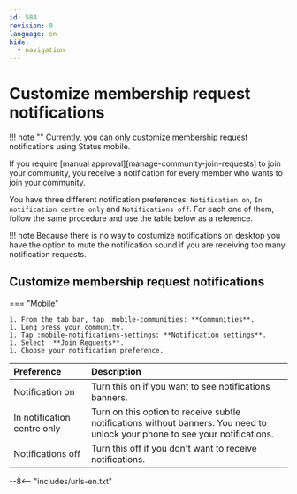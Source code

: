 ```yaml
---
id: 584
revision: 0
language: en
hide:
  - navigation
---
```


# Customize membership request notifications

!!! note ""
    Currently, you can only customize membership request notifications using  Status mobile.

If you require [manual approval][manage-community-join-requests] to join your community, you receive a notification for every member who wants to join your community.  

You have three different notification preferences: `Notification on`, `In notification centre only` and `Notifications off`. For each one of them, follow the same procedure and use the table below as a reference.

!!! note
    Because there is no way to costumize notifications on desktop you have the option to mute the notification sound if you are receiving too many notification requests.

## Customize membership request notifications


=== "Mobile"

    1. From the tab bar, tap :mobile-communities: **Communities**.
    1. Long press your community.
    1. Tap :mobile-notifications-settings: **Notification settings**.
    1. Select  **Join Requests**.
    1. Choose your notification preference.
    
| Preference | Description |
|:---|:---|
| Notification on| Turn this on if you want to see notifications banners. |
| In notification centre only |Turn on this option to receive subtle notifications without banners. You need to unlock your phone to see your notifications. |
| Notifications off | Turn this off if you don't want to receive notifications. |



--8<-- "includes/urls-en.txt"
